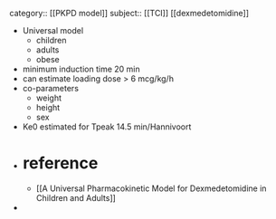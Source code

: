 category:: [[PKPD model]]
subject:: [[TCI]] [[dexmedetomidine]]

- Universal model
	- children
	- adults
	- obese
- minimum induction time 20 min
- can estimate loading dose > 6 mcg/kg/h
- co-parameters
	- weight
	- height
	- sex
- Ke0 estimated for Tpeak 14.5 min/Hannivoort
- # reference
	- [[A Universal Pharmacokinetic Model for Dexmedetomidine in Children and Adults]]
-